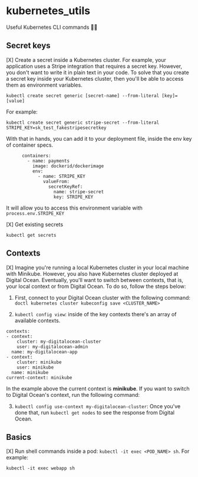 # kubernetes_utils
Useful Kubernetes CLI commands 👷🏽

## Secret keys

[X] Create a secret inside a Kubernetes cluster. For example, your application uses a Stripe integration that requires a secret key. However, you don't want to write it in plain text in your code. To solve that you create a secret key inside your Kubernetes cluster, then you'll be able to access them as environment variables.

```
kubectl create secret generic [secret-name] --from-literal [key]=[value]
```
For example:
```
kubectl create secret generic stripe-secret --from-literal STRIPE_KEY=sk_test_fakestripesecretkey
```
With that in hands, you can add it to your deployment file, inside the env key of container specs.
```
      containers:
        - name: payments
          image: dockerid/dockerimage
          env:
            - name: STRIPE_KEY
              valueFrom:
                secretKeyRef:
                  name: stripe-secret
                  key: STRIPE_KEY     
```

It will allow you to access this environment variable with ```process.env.STRIPE_KEY```

[X] Get existing secrets
```
kubectl get secrets
```

## Contexts

[X] Imagine you're running a local Kubernetes cluster in your local machine with Minikube. However, you also have Kubernetes cluster deployed at Digital Ocean. Eventually, you'll want to switch between contexts, that is, your local context or from Digital Ocean. To do so, follow the steps below:

1. First, connect to your Digital Ocean cluster with the following command: ```doctl kubernetes cluster kubeconfig save <CLUSTER_NAME>```

2. ``` kubectl config view ```: inside of the key contexts there's an array of available contexts.
```
contexts:
- context:
    cluster: my-digitalocean-cluster
    user: my-digitalocean-admin
  name: my-digitalocean-app
- context:
    cluster: minikube
    user: minikube
  name: minikube
current-context: minikube  
```
In the example above the current context is <b>minikube</b>. If you want to switch to Digital Ocean's context, run the following command:

3. ``` kubectl config use-context my-digitalocean-cluster ```: Once you've done that, run ```kubectl get nodes``` to see the response from Digital Ocean.

## Basics
[X] Run shell commands inside a pod: ```kubectl -it exec <POD_NAME> sh```. For example:
```
kubectl -it exec webapp sh
```
